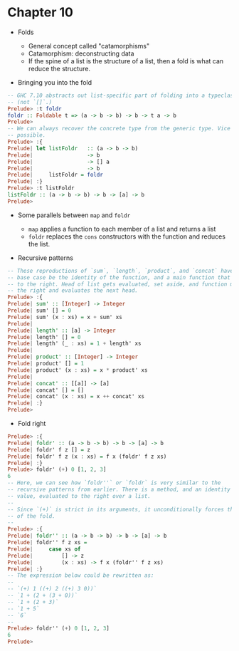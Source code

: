 # Chapter 10

- Folds
    - General concept called "catamorphisms"
    - Catamorphism: deconstructing data
    - If the spine of a list is the structure of a list, then a fold is what can
      reduce the structure.

- Bringing you into the fold

```haskell
-- GHC 7.10 abstracts out list-specific part of folding into a typeclass
-- (not `[]`.)
Prelude> :t foldr
foldr :: Foldable t => (a -> b -> b) -> b -> t a -> b
Prelude>
-- We can always recover the concrete type from the generic type. Vice versa not
-- possible.
Prelude> :{
Prelude| let listFoldr   :: (a -> b -> b)
Prelude|                 -> b
Prelude|                 -> [] a
Prelude|                 -> b
Prelude|     listFoldr = foldr
Prelude| :}
Prelude> :t listFoldr
listFoldr :: (a -> b -> b) -> b -> [a] -> b
Prelude>
```

- Some parallels between `map` and `foldr`
    - `map` applies a function to each member of a list and returns a list
    - `foldr` replaces the `cons` constructors with the function and reduces the
      list.

- Recursive patterns

```haskell
-- These reproductions of `sum`, `length`, `product`, and `concat` have the
-- base case be the identity of the function, and a main function that recurses
-- to the right. Head of list gets evaluated, set aside, and function moves to
-- the right and evaluates the next head.
Prelude> :{
Prelude| sum' :: [Integer] -> Integer
Prelude| sum' [] = 0
Prelude| sum' (x : xs) = x + sum' xs
Prelude|
Prelude| length' :: [a] -> Integer
Prelude| length' [] = 0
Prelude| length' (_ : xs) = 1 + length' xs
Prelude|
Prelude| product' :: [Integer] -> Integer
Prelude| product' [] = 1
Prelude| product' (x : xs) = x * product' xs
Prelude|
Prelude| concat' :: [[a]] -> [a]
Prelude| concat' [] = []
Prelude| concat' (x : xs) = x ++ concat' xs
Prelude| :}
Prelude>
```

- Fold right

```haskell
Prelude> :{
Prelude| foldr' :: (a -> b -> b) -> b -> [a] -> b
Prelude| foldr' f z [] = z
Prelude| foldr' f z (x : xs) = f x (foldr' f z xs)
Prelude| :}
Prelude> foldr' (+) 0 [1, 2, 3]
6
-- Here, we can see how `foldr''` or `foldr` is very similar to the
-- recursive patterns from earlier. There is a method, and an identity
-- value, evaluated to the right over a list.
--
-- Since `(+)` is strict in its arguments, it unconditionally forces the rest
-- of the fold.
--
Prelude> :{
Prelude| foldr'' :: (a -> b -> b) -> b -> [a] -> b
Prelude| foldr'' f z xs =
Prelude|     case xs of
Prelude|         [] -> z
Prelude|         (x : xs) -> f x (foldr'' f z xs)
Prelude| :}
-- The expression below could be rewritten as:
--
-- `(+) 1 ((+) 2 ((+) 3 0))`
-- `1 + (2 + (3 + 0))`
-- `1 + (2 + 3)`
-- `1 + 5`
-- `6`
--
Prelude> foldr'' (+) 0 [1, 2, 3]
6
Prelude>
```
